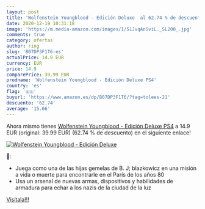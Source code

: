 ```yaml
---
layout: post
title: 'Wolfenstein Youngblood - Edición Deluxe  al 62.74 % de descuento'
date: 2020-12-19 10:31:18
image: 'https://m.media-amazon.com/images/I/51JvqAnSviL._SL200_.jpg'
comments: true
category: ofertas
author: ring
slug: 'B07DP3F1T6-es'
actualPrice: 14.9 EUR
currency: EUR
price: 14.9
comparePrice: 39.99 EUR
prodname: 'Wolfenstein Youngblood - Edición Deluxe PS4'
country: 'es'
flag: '🇪🇸'
buyurl: 'https://www.amazon.es/dp/B07DP3F1T6/?tag=tolees-21'
descuento: '62.74'
average: '15.66'
---
```


Ahora mismo tienes [Wolfenstein Youngblood - Edición Deluxe PS4](https://www.amazon.es/dp/B07DP3F1T6/?tag=tolees-21) a 14.9 EUR (original: 39.99 EUR) (62.74 %  de descuento) en el siguiente enlace!

[![Wolfenstein Youngblood - Edición Deluxe ](https://m.media-amazon.com/images/I/51JvqAnSviL._SL200_.jpg)](https://www.amazon.es/dp/B07DP3F1T6/?tag=tolees-21)

🔎:

- Juega como una de las hijas gemelas de B. J; blazkowicz en una misión a vida o muerte para encontrarle en el París de los años 80
- Usa un arsenal de nuevas armas, dispositivos y habilidades de armadura para echar a los nazis de la ciudad de la luz

[Visítala!!!](https://www.amazon.es/dp/B07DP3F1T6/?tag=tolees-21)
